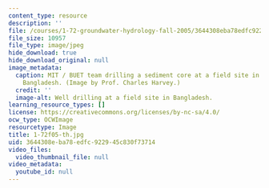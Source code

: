 ```yaml
---
content_type: resource
description: ''
file: /courses/1-72-groundwater-hydrology-fall-2005/3644308eba78edfc922945c830f73714_1-72f05-th.jpg
file_size: 10957
file_type: image/jpeg
hide_download: true
hide_download_original: null
image_metadata:
  caption: MIT / BUET team drilling a sediment core at a field site in Munshiganj,
    Bangladesh. (Image by Prof. Charles Harvey.)
  credit: ''
  image-alt: Well drilling at a field site in Bangladesh.
learning_resource_types: []
license: https://creativecommons.org/licenses/by-nc-sa/4.0/
ocw_type: OCWImage
resourcetype: Image
title: 1-72f05-th.jpg
uid: 3644308e-ba78-edfc-9229-45c830f73714
video_files:
  video_thumbnail_file: null
video_metadata:
  youtube_id: null
---
```

